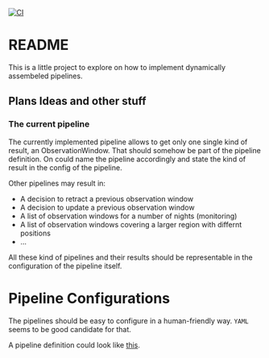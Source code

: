 [![CI](https://github.com/ClemensHoischen/try_pipelining/actions/workflows/run_tests.yml/badge.svg?branch=master)](https://github.com/ClemensHoischen/try_pipelining/actions/workflows/run_tests.yml)

# README

This is a little project to explore on how to implement dynamically assembeled pipelines.

## Plans Ideas and other stuff

### The current pipeline

The currently implemented pipeline allows to get only one single kind of result, an ObservationWindow. That should somehow be part of the pipeline definition. On could
name the pipeline accordingly and state the kind of result in the config of the pipeline.

Other pipelines may result in:

- A decision to retract a previous observation window
- A decision to update a previous observation window
- A list of observation windows for a number of nights (monitoring)
- A list of observation windows covering a larger region with differnt positions
- ...

All these kind of pipelines and their results should be representable in the
configuration of the pipeline itself.

# Pipeline Configurations

The pipelines should be easy to configure in a human-friendly way.
`YAML` seems to be good candidate for that.

A pipeline definition could look like [this](configs/pipeline_config.yaml).